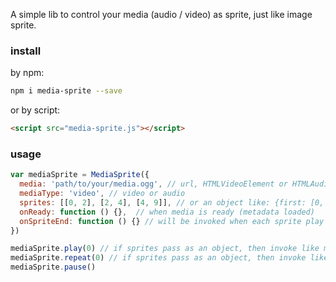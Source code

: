 A simple lib to control your media (audio / video) as sprite, just like image sprite.

### install

by npm:

```bash
npm i media-sprite --save
```

or by script:

```html
<script src="media-sprite.js"></script>
```

### usage

```js
var mediaSprite = MediaSprite({
  media: 'path/to/your/media.ogg', // url, HTMLVideoElement or HTMLAudioElement
  mediaType: 'video', // video or audio
  sprites: [[0, 2], [2, 4], [4, 9]], // or an object like: {first: [0, 2], sec: [2, 4], third: [4, 9]}
  onReady: function () {},  // when media is ready (metadata loaded)
  onSpriteEnd: function () {} // will be invoked when each sprite play completed
})

mediaSprite.play(0) // if sprites pass as an object, then invoke like mediaSprite.play('first')
mediaSprite.repeat(0) // if sprites pass as an object, then invoke like mediaSprite.repeat('first')
mediaSprite.pause()
```
